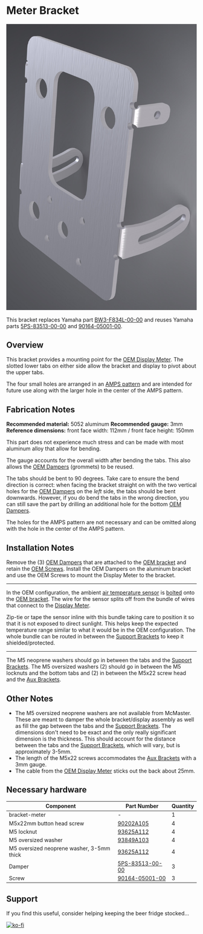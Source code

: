 # Meter Bracket

![Meter Bracket](images/v06/bracket-meter.jpg)

This bracket replaces Yamaha part [BW3-F834L-00-00](https://yamaha-motor.com/parts/diagram/10635215/242368756?partNumber=BW3F834L0000) and reuses Yamaha parts [5PS-83513-00-00](https://yamaha-motor.com/parts/diagram/10635215/242368756?partNumber=5PS835130000) and [90164-05001-00](https://yamaha-motor.com/parts/diagram/10635215/242368756?partNumber=901640500100).

## Overview

This bracket provides a mounting point for the [OEM Display Meter](https://yamaha-motor.com/parts/diagram/10635215/242368756?partNumber=BW3835002000). The slotted lower tabs on either side allow the bracket and display to pivot about the upper tabs.

The four small holes are arranged in an [AMPS pattern](https://support.garmin.com/en-US/?faq=gwpdFQdJfH4oFEZ6hC4gG6) and are intended for future use along with the larger hole in the center of the AMPS pattern.


## Fabrication Notes

**Recommended material:** 5052 aluminum
**Recommended gauge:** 3mm
**Reference dimensions:** front face width: 112mm / front face height: 150mm

This part does not experience much stress and can be made with most aluminum alloy that allow for bending.

The gauge accounts for the overall width after bending the tabs. This also allows the [OEM Dampers](https://yamaha-motor.com/parts/diagram/10635215/242368756?partNumber=5PS835130000) (grommets) to be reused.

The tabs should be bent to 90 degrees. Take care to ensure the bend direction is correct: when facing the bracket straight on with the two vertical holes for the [OEM Dampers](https://yamaha-motor.com/parts/diagram/10635215/242368756?partNumber=5PS835130000) on the *left* side, the tabs should be bent downwards. However, if you do bend the tabs in the wrong direction, you can still save the part by drilling an additional hole for the bottom [OEM Dampers](https://yamaha-motor.com/parts/diagram/10635215/242368756?partNumber=5PS835130000).

The holes for the AMPS pattern are not necessary and can be omitted along with the hole in the center of the AMPS pattern.

## Installation Notes

Remove the (3) [OEM Dampers](https://yamaha-motor.com/parts/diagram/10635215/242368756?partNumber=5PS835130000) that are attached to the [OEM bracket](https://yamaha-motor.com/parts/diagram/10635215/242368756?partNumber=BW3F834L0000) and retain the [OEM Screws](https://yamaha-motor.com/parts/diagram/10635215/242368756?partNumber=901640500100). Install the OEM Dampers on the aluminum bracket and use the OEM Screws to mount the Display Meter to the bracket.

---

In the OEM configuration, the ambient [air temperature sensor](https://yamaha-motor.com/parts/diagram/10635215/242380396?partNumber=5YU858860000) is [bolted](https://yamaha-motor.com/parts/diagram/10635215/242368756?partNumber=913170501400) onto the [OEM bracket](https://yamaha-motor.com/parts/diagram/10635215/242368756?partNumber=BW3F834L0000). The wire for the sensor splits off from the bundle of wires that connect to the [Display Meter](https://yamaha-motor.com/parts/diagram/10635215/242368756?partNumber=BW3835002000).

Zip-tie or tape the sensor inline with this bundle taking care to position it so that it is not exposed to direct sunlight. This helps keep the expected temperature range similar to what it would be in the OEM configuration. The whole bundle can be routed in between the [Support Brackets](https://github.com/random1781/Tenere700/tree/main/tower/bracket-support) to keep it shielded/protected.

---

The M5 neoprene washers should go in between the tabs and the [Support Brackets](https://github.com/random1781/Tenere700/tree/main/tower/bracket-support). The M5 oversized washers (2) should go in between the M5 locknuts and the bottom tabs and (2) in between the M5x22 screw head and the [Aux Brackets]().

## Other Notes

- The M5 oversized neoprene washers are not available from McMaster. These are meant to damper the whole bracket/display assembly as well as fill the gap between the tabs and the [Support Brackets](). The dimensions don't need to be exact and the only really significant dimension is the thickness. This should account for the distance between the tabs and the [Support Brackets](), which will vary, but is approximately 3-5mm.
- The length of the M5x22 screws accommodates the [Aux Brackets](https://github.com/random1781/Tenere700/tree/main/tower/bracket-aux) with a 3mm gauge.
- The cable from the [OEM Display Meter](https://yamaha-motor.com/parts/diagram/10635215/242368756?partNumber=BW3835002000) sticks out the back about 25mm.

## Necessary hardware

|Component|Part Number|Quantity|
|--|--|--|
|bracket-meter|-|1|
|M5x22mm button head screw|[90202A105](https://www.mcmaster.com/92095A482)|4|
|M5 locknut|[93625A112](https://www.mcmaster.com/93625A112/)|4|
|M5 oversized washer|[93849A103](https://www.mcmaster.com/93849A103)|4|
|M5 oversized neoprene washer, 3-5mm thick|[93625A112](https://www.mcmaster.com/93625A112/)|4|
|Damper|[5PS-83513-00-00](https://yamaha-motor.com/parts/diagram/10635215/242368756?partNumber=5PS835130000)|3|
|Screw|[90164-05001-00](https://yamaha-motor.com/parts/diagram/10635215/242368756?partNumber=901640500100)|3|

## Support

If you find this useful, consider helping keeping the beer fridge stocked...

[![ko-fi](https://ko-fi.com/img/githubbutton_sm.svg)](https://ko-fi.com/N4N86PBC2)